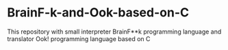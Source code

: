 BrainF-k-and-Ook-based-on-C
===========================

This repository with small interpreter BrainF**k programming language and translator Ook! programming language based on C
